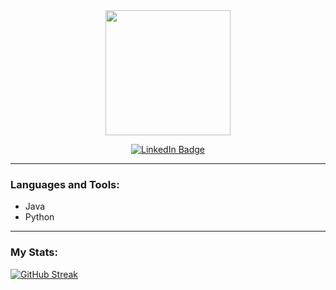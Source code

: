 <div id="header" align="center">
  <img src="https://img.freepik.com/free-vector/programmer-working-with-computer_23-2148232687.jpg?w=740&t=st=1685987283~exp=1685987883~hmac=69ddcef4b41dc31cb4f08cd7937bf9404f93a685e8b5369ac46b45520767d3b1" width="200"/>
  <p>
    
    
    
  </p>
  <div id="badges">
<!--     <a href="https://www.hackerrank.com/mika_wauben?hr_r=1">
      <img src="https://img.shields.io/badge/HackerRank-green?logo=hackerrank&logoColor=white&style=for-the-badge" alt="HankerRank Badge"/>
    </a>
    <a href="https://leetcode.com/user6844SY/">
      <img src="https://img.shields.io/badge/LeetCode-black?logo=leetcode&logoColor=white&style=for-the-badge" alt="LeetCode Badge"/>
    </a> -->
    <a href="https://www.linkedin.com/in/mika-wauben-4b88a2279/">
      <img src="https://img.shields.io/badge/LinkedIn-blue?style=for-the-badge&logo=linkedin&logoColor=white" alt="LinkedIn Badge"/>  
    </a>
  </div>
  <p>
    
    
    
  </p>
</div>

---

### Languages and Tools:
- Java
- Python

---

### My Stats:
[![GitHub Streak](https://streak-stats.demolab.com?user=mlwauben&theme=dark&locale=nl&exclude_days=Sun%2CSat)](https://git.io/streak-stats)
